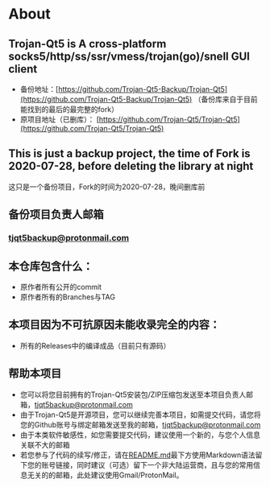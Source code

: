 # About
## Trojan-Qt5 is A cross-platform socks5/http/ss/ssr/vmess/trojan(go)/snell GUI client
- 备份地址：[https://github.com/Trojan-Qt5-Backup/Trojan-Qt5](https://github.com/Trojan-Qt5-Backup/Trojan-Qt5)
（备份库来自于目前能找到的最后的最完整的fork）
- 原项目地址（已删库）： [https://github.com/Trojan-Qt5/Trojan-Qt5](https://github.com/Trojan-Qt5/Trojan-Qt5)

## This is just a backup project, the time of Fork is 2020-07-28, before deleting the library at night
  这只是一个备份项目，Fork的时间为2020-07-28，晚间删库前

## 备份项目负责人邮箱
### [tjqt5backup@protonmail.com](mailto:tjqt5backup@protonmail.com)


## 本仓库包含什么：
- 原作者所有公开的commit
- 原作者所有的Branches与TAG

## 本项目因为不可抗原因未能收录完全的内容：
- 所有的Releases中的编译成品（目前只有源码）

## 帮助本项目
- 您可以将您目前拥有的Trojan-Qt5安装包/ZIP压缩包发送至本项目负责人邮箱，[tjqt5backup@protonmail.com](mailto:tjqt5backup@protonmail.com)
- 由于Trojan-Qt5是开源项目，您可以继续完善本项目，如需提交代码，请您将您的Github账号与绑定邮箱发送至我的邮箱，[tjqt5backup@protonmail.com](mailto:tjqt5backup@protonmail.com)
- 由于本类软件敏感性，如您需要提交代码，建议使用一个新的，与您个人信息关联不大的邮箱
- 若您参与了代码的续写/修正，请在[README.md](https://github.com/Trojan-Qt5-Backup/Trojan-Qt5/blob/master/README.md)最下方使用Markdown语法留下您的账号链接，同时建议（可选）留下一个非大陆运营商，且与您的常用信息无关的的邮箱，此处建议使用Gmail/ProtonMail。

<!--
**Trojan-Qt5-Backup/Trojan-Qt5-Backup** is a ✨ _special_ ✨ repository because its `README.md` (this file) appears on your GitHub profile.

Here are some ideas to get you started:

- 🔭 I’m currently working on ...
- 🌱 I’m currently learning ...
- 👯 I’m looking to collaborate on ...
- 🤔 I’m looking for help with ...
- 💬 Ask me about ...
- 📫 How to reach me: ...
- 😄 Pronouns: ...
- ⚡ Fun fact: ...
-->

